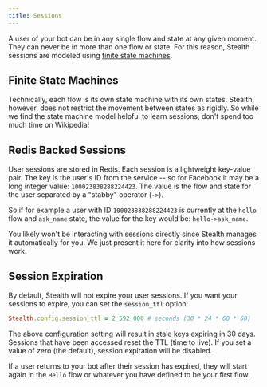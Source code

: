 ```yaml
---
title: Sessions
---
```


A user of your bot can be in any single flow and state at any given moment. They can never be in more than one flow or state. For this reason, Stealth sessions are modeled using [finite state machines](https://en.m.wikipedia.org/wiki/Finite-state_machine).

## Finite State Machines

Technically, each flow is its own state machine with its own states. Stealth, however, does not restrict the movement between states as rigidly. So while we find the state machine model helpful to learn sessions, don't spend too much time on Wikipedia!

## Redis Backed Sessions

User sessions are stored in Redis. Each session is a lightweight key-value pair. The key is the user's ID from the service -- so for Facebook it may be a long integer value: `100023838288224423`. The value is the flow and state for the user separated by a "stabby" operator (`->`).

So if for example a user with ID `100023838288224423` is currently at the `hello` flow and `ask_name` state, the value for the key would be: `hello->ask_name`.

You likely won't be interacting with sessions directly since Stealth manages it automatically for you. We just present it here for clarity into how sessions work.

## Session Expiration

By default, Stealth will not expire your user sessions. If you want your sessions to expire, you can set the `session_ttl` option:

```ruby
Stealth.config.session_ttl = 2_592_000 # seconds (30 * 24 * 60 * 60)
```

The above configuration setting will result in stale keys expiring in 30 days. Sessions that have been accessed reset the TTL (time to live). If you set a value of zero (the default), session expiration will be disabled.

If a user returns to your bot after their session has expired, they will start again in the `Hello` flow or whatever you have defined to be your first flow.
